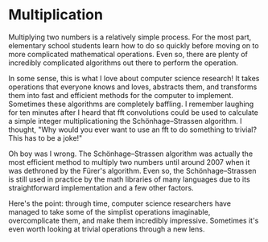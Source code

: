# Multiplication
Multiplying two numbers is a relatively simple process.
For the most part, elementary school students learn how to do so quickly before moving on to more complicated mathematical operations.
Even so, there are plenty of incredibly complicated algorithms out there to perform the operation.

In some sense, this is what I love about computer science research!
It takes operations that everyone knows and loves, abstracts them, and transforms them into fast and efficient methods for the computer to implement.
Sometimes these algorithms are completely baffling.
I remember laughing for ten minutes after I heard that fft convolutions could be used to calculate a simple integer multiplicationing the Schönhage–Strassen algorithm.
I thought, "Why would you ever want to use an fft to do something to trivial? This has to be a joke!"

Oh boy was I wrong.
The Schönhage–Strassen algorithm was actually the most efficient method to multiply two numbers until around 2007 when it was dethroned by the Fürer's algorithm.
Even so, the Schönhage–Strassen is still used in practice by the math libraries of many languages due to its straightforward implementation and a few other factors.

Here's the point: through time, computer science researchers have managed to take some of the simplist operations imaginable, overcomplicate them, and make them incredibly impressive.
Sometimes it's even worth looking at trivial operations through a new lens.


<script>
MathJax.Hub.Queue(["Typeset",MathJax.Hub]);
</script>
$$
\newcommand{\d}{\mathrm{d}}
\newcommand{\bff}{\boldsymbol{f}}
\newcommand{\bfg}{\boldsymbol{g}}
\newcommand{\bfp}{\boldsymbol{p}}
\newcommand{\bfq}{\boldsymbol{q}}
\newcommand{\bfx}{\boldsymbol{x}}
\newcommand{\bfu}{\boldsymbol{u}}
\newcommand{\bfv}{\boldsymbol{v}}
\newcommand{\bfA}{\boldsymbol{A}}
\newcommand{\bfB}{\boldsymbol{B}}
\newcommand{\bfC}{\boldsymbol{C}}
\newcommand{\bfM}{\boldsymbol{M}}
\newcommand{\bfJ}{\boldsymbol{J}}
\newcommand{\bfR}{\boldsymbol{R}}
\newcommand{\bfT}{\boldsymbol{T}}
\newcommand{\bfomega}{\boldsymbol{\omega}}
\newcommand{\bftau}{\boldsymbol{\tau}}
$$

